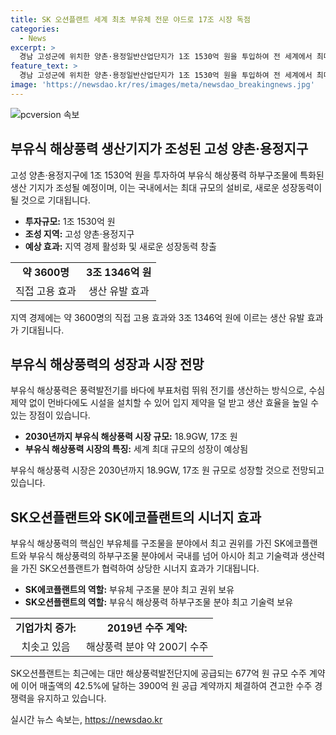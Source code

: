 ```yaml
---
title: SK 오션플랜트 세계 최초 부유체 전문 야드로 17조 시장 독점
categories:
  - News
excerpt: >
  경남 고성군에 위치한 양촌·용정일반산업단지가 1조 1530억 원을 투입하여 전 세계에서 최대 규모의 해상풍력발전 생산기지로 거듭나고 있다. 이로써 3600명의 직접고용과 3조 1346억 원의 생산유발효과를 기대할 수 있다. 또한, 부유식 해상풍력 발전에 주목하는 이유와 SK에코플랜트와의 시너지 효과, 그리고 SK오션플랜트의 견고한 수주 경쟁력 등이 요약된다. 해당 기사는 새로운 성장동력과 기업의 견고한 경쟁력에 대한 이야기가 담겨 있어 사람들의 이목을 끌 수 있을 것이다.
feature_text: >
  경남 고성군에 위치한 양촌·용정일반산업단지가 1조 1530억 원을 투입하여 전 세계에서 최대 규모의 해상풍력발전 생산기지로 거듭나고 있다. 이로써 3600명의 직접고용과 3조 1346억 원의 생산유발효과를 기대할 수 있다. 또한, 부유식 해상풍력 발전에 주목하는 이유와 SK에코플랜트와의 시너지 효과, 그리고 SK오션플랜트의 견고한 수주 경쟁력 등이 요약된다. 해당 기사는 새로운 성장동력과 기업의 견고한 경쟁력에 대한 이야기가 담겨 있어 사람들의 이목을 끌 수 있을 것이다.
image: 'https://newsdao.kr/res/images/meta/newsdao_breakingnews.jpg'
---
```


<p><img src="https://newsdao.kr/res/images/meta/newsdao_breakingnews.jpg" alt="pcversion 속보" /></p>

<h2 data-ke-size="size26">부유식 해상풍력 생산기지가 조성된 고성 양촌·용정지구</h2>

<p data-ke-size="size16">고성 양촌·용정지구에 1조 1530억 원을 투자하여 부유식 해상풍력 하부구조물에 특화된 생산 기지가 조성될 예정이며, 이는 국내에서는 최대 규모의 설비로, 새로운 성장동력이 될 것으로 기대됩니다.</p>

<ul>
  <li><b>투자규모:</b> 1조 1530억 원</li>
  <li><b>조성 지역:</b> 고성 양촌·용정지구</li>
  <li><b>예상 효과:</b> 지역 경제 활성화 및 새로운 성장동력 창출</li>
</ul>

<table>
    <tr>
        <td style="text-align: center; height: 17px;"><b>약 3600명</b></td>
        <td style="text-align: center; height: 17px;"><b>3조 1346억 원</b></td>
    </tr>
    <tr>
        <td style="text-align: center; height: 17px;">직접 고용 효과</td>
        <td style="text-align: center; height: 17px;">생산 유발 효과</td>
    </tr>
</table>

<p data-ke-size="size16">지역 경제에는 약 3600명의 직접 고용 효과와 3조 1346억 원에 이르는 생산 유발 효과가 기대됩니다.</p>

<h2 data-ke-size="size26">부유식 해상풍력의 성장과 시장 전망</h2>

<p data-ke-size="size16">부유식 해상풍력은 풍력발전기를 바다에 부표처럼 뛰워 전기를 생산하는 방식으로, 수심 제약 없이 먼바다에도 시설을 설치할 수 있어 입지 제약을 덜 받고 생산 효율을 높일 수 있는 장점이 있습니다.</p>

<ul>
  <li><b>2030년까지 부유식 해상풍력 시장 규모:</b> 18.9GW, 17조 원</li>
  <li><b>부유식 해상풍력 시장의 특징:</b> 세계 최대 규모의 성장이 예상됨</li>
</ul>

<p data-ke-size="size16">부유식 해상풍력 시장은 2030년까지 18.9GW, 17조 원 규모로 성장할 것으로 전망되고 있습니다.</p>

<h2 data-ke-size="size26">SK오션플랜트와 SK에코플랜트의 시너지 효과</h2>

<p data-ke-size="size16">부유식 해상풍력의 핵심인 부유체를 구조물을 분야에서 최고 권위를 가진 SK에코플랜트와 부유식 해상풍력의 하부구조물 분야에서 국내를 넘어 아시아 최고 기술력과 생산력을 가진 SK오션플랜트가 협력하여 상당한 시너지 효과가 기대됩니다.</p>

<ul>
  <li><b>SK에코플랜트의 역할:</b> 부유체 구조물 분야 최고 권위 보유</li>
  <li><b>SK오션플랜트의 역할:</b> 부유식 해상풍력 하부구조물 분야 최고 기술력 보유</li>
</ul>

<table>
    <tr>
        <td style="text-align: center; height: 17px;"><b>기업가치 증가:</b></td>
        <td style="text-align: center; height: 17px;"><b>2019년 수주 계약:</b></td>
    </tr>
    <tr>
        <td style="text-align: center; height: 17px;">치솟고 있음</td>
        <td style="text-align: center; height: 17px;">해상풍력 분야 약 200기 수주</td>
    </tr>
</table>

<p data-ke-size="size16">SK오션플랜트는 최근에는 대만 해상풍력발전단지에 공급되는 677억 원 규모 수주 계약에 이어 매출액의 42.5%에 달하는 3900억 원 공급 계약까지 체결하여 견고한 수주 경쟁력을 유지하고 있습니다.</p>
실시간 뉴스 속보는, <a href="https://newsdao.kr" rel="dofollow">https://newsdao.kr</a>


